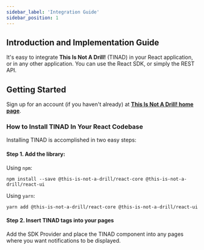```yaml
---
sidebar_label: 'Integration Guide'
sidebar_position: 1
---
```


## Introduction and Implementation Guide

It's easy to integrate **This Is Not A Drill!** (TINAD) in your React application, or in any other application. You can use the React SDK, or simply the REST API.

## Getting Started

Sign up for an account (if you haven't already) at **[This Is Not A Drill! home page](https://this-is-not-a-drill)**.

### How to Install TINAD In Your React Codebase

Installing TINAD is accomplished in two easy steps:

#### Step 1. Add the library:

Using `npm`:
```
npm install --save @this-is-not-a-drill/react-core @this-is-not-a-drill/react-ui
```
Using `yarn`:
```
yarn add @this-is-not-a-drill/react-core @this-is-not-a-drill/react-ui
```

#### Step 2. Insert TINAD tags into your pages

Add the SDK Provider and place the TINAD component into any pages where you want notifications to be displayed.


